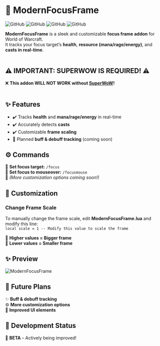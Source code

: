 # 🎯 ModernFocusFrame

![GitHub](https://img.shields.io/badge/Version-0.8-blue)
![GitHub](https://img.shields.io/badge/License-MIT-green)
![GitHub](https://img.shields.io/badge/Requires-SuperWoW-red)
![GitHub](https://img.shields.io/badge/Game-World%20of%20Warcraft-orange)

**ModernFocusFrame** is a sleek and customizable **focus frame addon** for World of Warcraft.  
It tracks your focus target’s **health**, **resource (mana/rage/energy)**, and **casts in real-time**.  
<br>
## ⚠️ **IMPORTANT: SUPERWOW IS REQUIRED!** ⚠️  

❌ **This addon WILL NOT WORK without [SuperWoW](https://github.com/balakethelock/SuperWoW/releases)!**  
<br>
## ✨ Features
- ✔️ Tracks **health** and **mana/rage/energy** in real-time  
- ✔️ Accurately detects **casts**  
- ✔️ Customizable **frame scaling**  
- 🔄 Planned **buff & debuff tracking** (coming soon)  
## ⚙️ Commands
📌 **Set focus target:** `/focus`  
📌 **Set focus to mouseover:** `/focusmouse`<br>
📌 *(More customization options coming soon!)*  

## 🎨 Customization
### Change Frame Scale
To manually change the frame scale, edit **ModernFocusFrame.lua** and modify this line:  
```local scale = 1 -- Modify this value to scale the frame```

📏 **Higher values = Bigger frame**  
📝 **Lower values = Smaller frame**  

## ✨ Preview  
![ModernFocusFrame](https://github.com/user-attachments/assets/b15181ba-0b9e-4e35-adad-6d73e0d3e977) 

## 🔮 Future Plans  
✨ **Buff & debuff tracking**  
⚙️ **More customization options**  
🎨 **Improved UI elements**  

## 🔧 Development Status  
🚧 **BETA** – Actively being improved!  

